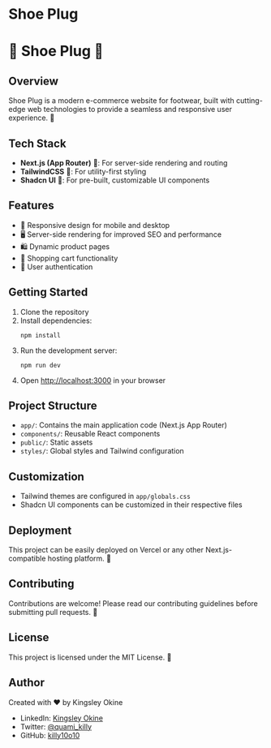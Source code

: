 # Shoe Plug

# 👟 Shoe Plug 👞

## Overview

Shoe Plug is a modern e-commerce website for footwear, built with cutting-edge web technologies to provide a seamless and responsive user experience. 🚀

## Tech Stack

- **Next.js (App Router)** 🔄: For server-side rendering and routing
- **TailwindCSS** 🎨: For utility-first styling
- **Shadcn UI** 🧩: For pre-built, customizable UI components

## Features

- 📱 Responsive design for mobile and desktop
- 🖥️ Server-side rendering for improved SEO and performance
- 🛍️ Dynamic product pages
- 🛒 Shopping cart functionality
- 🔐 User authentication

## Getting Started

1. Clone the repository
2. Install dependencies:
   ```
   npm install
   ```
3. Run the development server:
   ```
   npm run dev
   ```
4. Open [http://localhost:3000](http://localhost:3000) in your browser

## Project Structure

- `app/`: Contains the main application code (Next.js App Router)
- `components/`: Reusable React components
- `public/`: Static assets
- `styles/`: Global styles and Tailwind configuration

## Customization

- Tailwind themes are configured in `app/globals.css`
- Shadcn UI components can be customized in their respective files

## Deployment

This project can be easily deployed on Vercel or any other Next.js-compatible hosting platform. 🚀

## Contributing

Contributions are welcome! Please read our contributing guidelines before submitting pull requests. 🤝

## License

This project is licensed under the MIT License. 📄

## Author

Created with ❤️ by Kingsley Okine

- LinkedIn: [Kingsley Okine](https://www.linkedin.com/in/kingsley-okine)
- Twitter: [@quami_killy](https://twitter.com/quami_killy)
- GitHub: [killy10o10](https://github.com/killy10o10)



